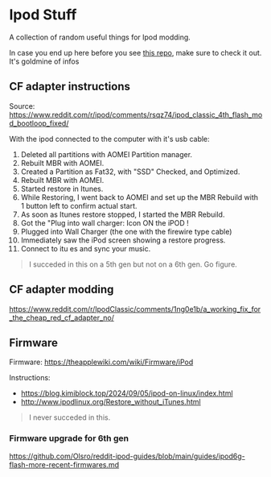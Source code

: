 # Ipod Stuff

A collection of random useful things for Ipod modding.

In case you end up here before you see [this repo](https://github.com/Olsro/reddit-ipod-guides), make sure to check it out. It's goldmine of infos

## CF adapter instructions

Source: https://www.reddit.com/r/ipod/comments/rsqz74/ipod_classic_4th_flash_mod_bootloop_fixed/

With the ipod connected to the computer with it's usb cable:
1. Deleted all partitions with AOMEI Partition manager.
2. Rebuilt MBR with AOMEI.
3. Created a Partition as Fat32, with "SSD" Checked, and Optimized.
4. Rebuilt MBR with AOMEI.
5. Started restore in Itunes.
6. While Restoring, I went back to AOMEI and set up the MBR Rebuild with 1 button left to confirm actual start.
7. As soon as Itunes restore stopped, I started the MBR Rebuild.
8. Got the "Plug into wall charger: Icon ON the iPOD !
9. Plugged into Wall Charger (the one with the firewire type cable)
10. Immediately saw the iPod screen showing a restore progress.
11. Connect to itu es and sync your music.

> I succeded in this on a 5th gen but not on a 6th gen. Go figure.

## CF adapter modding

https://www.reddit.com/r/IpodClassic/comments/1ng0e1b/a_working_fix_for_the_cheap_red_cf_adapter_no/

## Firmware

Firmware: https://theapplewiki.com/wiki/Firmware/iPod

Instructions:
- https://blog.kimiblock.top/2024/09/05/ipod-on-linux/index.html
- http://www.ipodlinux.org/Restore_without_iTunes.html

> I never succeded in this.

### Firmware upgrade for 6th gen
https://github.com/Olsro/reddit-ipod-guides/blob/main/guides/ipod6g-flash-more-recent-firmwares.md

